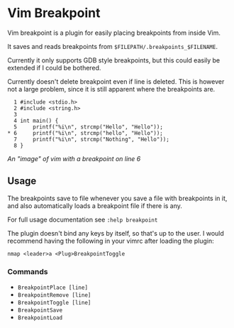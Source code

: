 Vim Breakpoint
==============
Vim breakpoint is a plugin for easily placing breakpoints from inside Vim.

It saves and reads breakpoints from `$FILEPATH/.breakpoints_$FILENAME`.

Currently it only supports GDB style breakpoints, but this could easily be
extended if I could be bothered.

Currently doesn't delete breakpoint even if line is deleted. This is
however not a large problem, since it is still apparent where the
breakpoints are.

	  1 #include <stdio.h>
	  2 #include <string.h>
	  3 
	  4 int main() {
	  5     printf("%i\n", strcmp("Hello", "Hello"));
	* 6     printf("%i\n", strcmp("hello", "Hello"));
	  7     printf("%i\n", strcmp("Nothing", "Hello"));
	  8 }
*An "image" of vim with a breakpoint on line 6*

Usage
-----
The breakpoints save to file whenever you save a file with breakpoints
in it, and also automatically loads a breakpoint file if there is any.

For full usage documentation see `:help breakpoint`

The plugin doesn't bind any keys by itself, so that's up to the user.
I would recommend having the following in your vimrc after loading the plugin:

    nmap <leader>a <Plug>BreakpointToggle

### Commands
- `BreakpointPlace [line]`
- `BreakpointRemove [line]`
- `BreakpointToggle [line]`
- `BreakpointSave`
- `BreakpointLoad`


